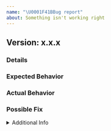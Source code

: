 ```yaml
---
name: "\U0001F41BBug report"
about: Something isn't working right
---
```


## Version: x.x.x

<!--- Provide the exact version in which you see the bug.  You can run `npm ls htmljs-parser` to see this. -->

### Details

<!--- Provide a more detailed introduction to the issue itself, and why you consider it to be a bug.  How has this bug affected you? What were you trying to accomplish? -->

### Expected Behavior

<!--- Tell us what should happen -->

### Actual Behavior

<!--- Tell us what happens instead -->

### Possible Fix

<!--- Not obligatory, but suggest a fix or reason for the bug -->

<details><summary>Additional Info</summary>

### Your Environment

<!-- Include as many relevant details about the environment you experienced the bug in -->

- Environment name and version (e.g. node.js 16.1):
- Operating System and version (desktop or mobile):
- Link to your project:

### Steps to Reproduce

<!-- Provide a link to a live example -->

<!-- or an unambiguous set of steps to reproduce this bug -->

<!-- include code to reproduce, if relevant -->

1.  first...
2.
3.
4.

### Stack Trace

<!-- If an error is thrown, provide the stack trace here -->

</details>
